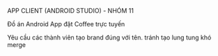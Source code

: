 APP CLIENT (ANDROID STUDIO) - NHÓM 11

Đồ án Android App đặt Coffee trực tuyến

Yêu cầu các thành viên tạo brand đúng với tên. tránh tạo lung tung khó merge
